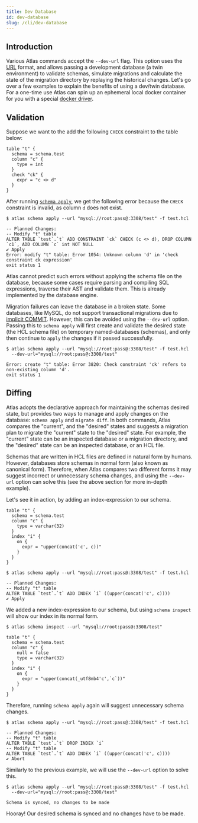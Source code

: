 ```yaml
---
title: Dev Database
id: dev-database
slug: /cli/dev-database
---
```

## Introduction

Various Atlas commands accept the `--dev-url` flag. This option uses the [URL](url.mdx) format, and allows passing
a development database (a twin environment) to validate schemas, simulate migrations and calculate the state of the
migration directory by replaying the historical changes. Let's go over a few examples to explain the benefits of using a
dev/twin database. For a one-time use Atlas can spin up an ephemeral local docker container for you with a special
[docker driver](url.mdx).

## Validation

Suppose we want to the add the following `CHECK` constraint to the table below: 

```hcl title="test.hcl" {6-8}
table "t" {
  schema = schema.test
  column "c" {
    type = int
  }
  check "ck" {
    expr = "c <> d"
  }
}
```

After running [`schema apply`](reference.md#atlas-schema-apply), we get the following error because the `CHECK`
constraint is invalid, as column `d` does not exist.

```shell
$ atlas schema apply --url "mysql://root:pass@:3308/test" -f test.hcl
```
```text
-- Planned Changes:
-- Modify "t" table
ALTER TABLE `test`.`t` ADD CONSTRAINT `ck` CHECK (c <> d), DROP COLUMN `c1`, ADD COLUMN `c` int NOT NULL
✔ Apply
Error: modify "t" table: Error 1054: Unknown column 'd' in 'check constraint ck expression'
exit status 1
```

Atlas cannot predict such errors without applying the schema file on the database, because some cases require parsing
and compiling SQL expressions, traverse their AST and validate them. This is already implemented by the database engine.

Migration failures can leave the database in a broken state. Some databases, like MySQL, do not support transactional
migrations due to [implicit COMMIT](https://dev.mysql.com/doc/refman/8.0/en/implicit-commit.html). However, this can be
avoided using the `--dev-url` option. Passing this to `schema apply` will first create and validate the desired state
(the HCL schema file) on temporary named-databases (schemas), and only then continue to `apply` the changes if it passed
successfully.

```shell
$ atlas schema apply --url "mysql://root:pass@:3308/test" -f test.hcl
  --dev-url="mysql://root:pass@:3308/test"
```
```text
Error: create "t" table: Error 3820: Check constraint 'ck' refers to non-existing column 'd'.
exit status 1
```

## Diffing

Atlas adopts the declarative approach for maintaining the schemas desired state, but provides two ways to manage and
apply changes on the database: `schema apply` and `migrate diff`. In both commands, Atlas compares the "current", and the
"desired" states and suggests a migration plan to migrate the "current" state to the "desired" state. For example, the
"current" state can be an inspected database or a migration directory, and the "desired" state can be an inspected
database, or an HCL file.

Schemas that are written in HCL files are defined in natural form by humans. However, databases store schemas in 
normal form (also known as canonical form). Therefore, when Atlas compares two different forms it may suggest incorrect
or unnecessary schema changes, and using the `--dev-url` option can solve this (see the above section for more
in-depth example).

Let's see it in action, by adding an index-expression to our schema.

```hcl title="test.hcl" {6-10}
table "t" {
  schema = schema.test
  column "c" {
    type = varchar(32)
  }
  index "i" {
    on {
      expr = "upper(concat('c', c))"
    }
  }
}
```

```shell
$ atlas schema apply --url "mysql://root:pass@:3308/test" -f test.hcl 
```
```text
-- Planned Changes:
-- Modify "t" table
ALTER TABLE `test`.`t` ADD INDEX `i` ((upper(concat('c', c))))
✔ Apply
```

We added a new index-expression to our schema, but using `schema inspect` will show our index in its normal form.

```shell
$ atlas schema inspect --url "mysql://root:pass@:3308/test"  
```
```hcl {7-11}
table "t" {
  schema = schema.test
  column "c" {
    null = false
    type = varchar(32)
  }
  index "i" {
    on {
      expr = "upper(concat(_utf8mb4'c',`c`))"
    }
  }
}
```

Therefore, running `schema apply` again will suggest unnecessary schema changes.
```shell
$ atlas schema apply --url "mysql://root:pass@:3308/test" -f test.hcl 
```
```text
-- Planned Changes:
-- Modify "t" table
ALTER TABLE `test`.`t` DROP INDEX `i`
-- Modify "t" table
ALTER TABLE `test`.`t` ADD INDEX `i` ((upper(concat('c', c))))
✔ Abort
```

Similarly to the previous example, we will use the `--dev-url` option to solve this.

```shell
$ atlas schema apply --url "mysql://root:pass@:3308/test" -f test.hcl
  --dev-url="mysql://root:pass@:3308/test"
```
```text
Schema is synced, no changes to be made
```

Hooray! Our desired schema is synced and no changes have to be made.